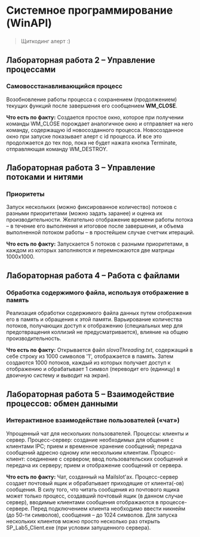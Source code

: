 # Системное программирование (WinAPI)
###

> Щиткодинг алерт :)

## Лабораторная работа 2 – Управление процессами
### Самовосстанавливающийся процесс
Возобновление работы процесса с сохранением (продолжением) текущих функций после завершения его сообщением **WM_CLOSE**.

**Что есть по факту:** Создается простое окно, которое при получении команды WM_CLOSE порождает аналогичное окно и отправляет на него команду, содержащую id новосозданного процесса. Новосозданное окно при запуске показывает алерт с id процесса. И все это продолжается до тех пор, пока не будет нажата кнопка Terminate, отправляющая команду WM_DESTROY.

## Лабораторная работа 3 – Управление потоками и нитями
### Приоритеты
Запуск нескольких (можно фиксированное количество) потоков с разными приоритетами (можно задать заранее) и оценка их производительности.
Желательно отображение времени работы потока – в течение его выполнения и итоговое после завершения, и объема выполненной потоком работы – в простейшем случае счетчик итераций. 

**Что есть по факту:** Запускается 5 потоков с разными приоритетами, в каждом из которых заполняются и перемножаются две матрицы 1000x1000.

## Лабораторная работа 4 – Работа с файлами
### Обработка содержимого файла, используя отображение в память
Реализация обработки содержимого файла данных путем отображения его в память и обращения к этой памяти. Варьирование количества потоков, получающих доступ к отображению (специальных мер для предотвращения коллизий не предусматривается), влияние на общею производительность.

**Что есть по факту:** Открывается файл *slovaThreading.txt*, содержащий в себе строку из 1000 символов '1', отображается в память. Затем создаются 1000 потоков, каждый из которых получает доступ к отображению и обрабатывает 1 символ (переводит его (единицу) в двоичную систему и выводит на экран).

## Лабораторная работа 5 – Взаимодействие процессов: обмен данными
### Интерактивное взаимодействие пользователей («чат»)
Упрощенный чат для нескольких пользователей.
Процессы: клиенты и сервер.
Процесс-сервер: создание необходимых для общения с клиентами IPC; прием и временное хранение сообщений; передача сообщений адресно одному или нескольким клиентам.
Процесс-клиент: соединение с сервером; ввод пользовательских сообщений и передача их серверу; прием и отображение сообщений от сервера.

**Что есть по факту:** Чат, созданный на Mailslot'ах. Процесс-сервер создает почтовый ящик и обрабатывает приходящие от клиента(-ов) сообщения. В силу того, что читать сообщения из почтового ящика может только процесс, создавший почтовый ящик (в данном случае сервер), вводимые клиентами сообщения отображаются в процессе-сервере. Перед подключением клиента необходимо ввести никнейм (до 50-ти символов), сообщения – до 1024 символов. Для запуска нескольких клиентов можно просто несколько раз открыть SP_Lab5_Client.exe (при условии запущенного сервера).